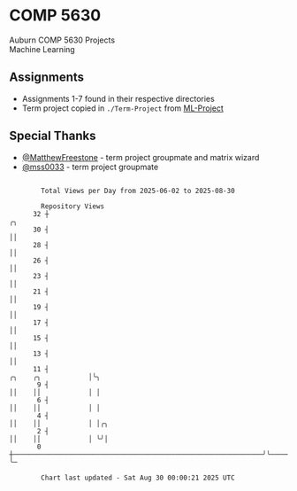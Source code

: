 # COMP 5630
Auburn COMP 5630 Projects  
Machine Learning

## Assignments
- Assignments 1-7 found in their respective directories
- Term project copied in `./Term-Project` from [ML-Project](https://github.com/wumphlett/ML-Project)

## Special Thanks
- [@MatthewFreestone](https://github.com/MatthewFreestone) - term project groupmate and matrix wizard
- [@mss0033](https://github.com/mss0033) - term project groupmate

```

        Total Views per Day from 2025-06-02 to 2025-08-30

        Repository Views
      32 ┼                                                                                   ╭╮
      30 ┤                                                                                   ││
      28 ┤                                                                                   ││
      26 ┤                                                                                   ││
      23 ┤                                                                                   ││
      21 ┤                                                                                   ││
      19 ┤                                                                                   ││
      17 ┤                                                                                   ││
      15 ┤                                                                                   ││
      13 ┤                                                                                   ││
      11 ┤                                                               ╭╮    ╭╮            │╰╮
       9 ┤                                                               ││    ││            │ │
       6 ┤                                                               ││    ││            │ │
       4 ┤                                                               ││    ││            │ │╭╮
       2 ┤                                                               ││    ││            │ ╰╯│
       0 ┼───────────────────────────────────────────────────────────────╯╰────╯╰────────────╯   ╰─

        Chart last updated - Sat Aug 30 00:00:21 2025 UTC
        
```
